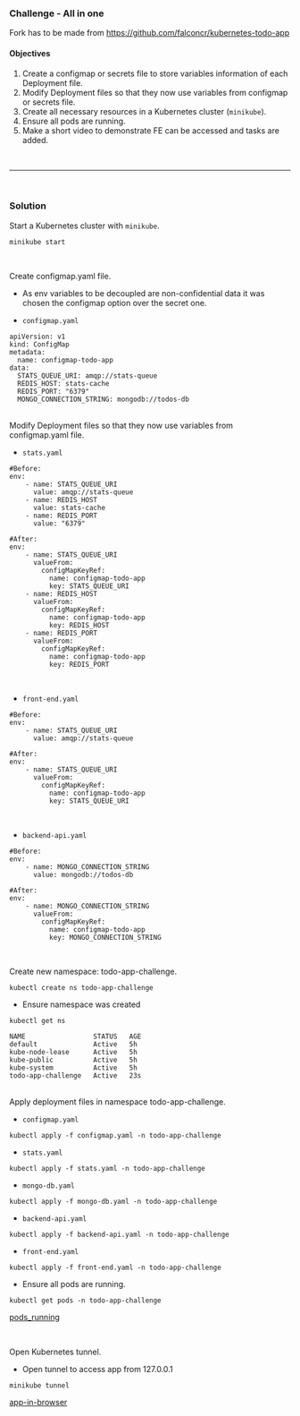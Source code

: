 ### **Challenge - All in one**
Fork has to be made from https://github.com/falconcr/kubernetes-todo-app

#### **Objectives**
1. Create a configmap or secrets file to store variables information of each Deployment file.
2. Modify Deployment files  so that they now use variables from configmap or secrets file.
3. Create all necessary resources in a Kubernetes cluster (`minikube`).
4. Ensure all pods are running.
5. Make a short video to demonstrate FE can be accessed and tasks are added.

<br>

---
<br>


### **Solution**

Start a Kubernetes cluster with `minikube`.
```
minikube start
```
<br>

Create configmap.yaml file.
- As env variables to be decoupled are non-confidential data it was chosen the configmap option over the secret one.

- `configmap.yaml`

```
apiVersion: v1
kind: ConfigMap
metadata:
  name: configmap-todo-app
data:
  STATS_QUEUE_URI: amqp://stats-queue
  REDIS_HOST: stats-cache
  REDIS_PORT: "6379"
  MONGO_CONNECTION_STRING: mongodb://todos-db
```
<br>
Modify Deployment files  so that they now use variables from configmap.yaml file.

- `stats.yaml`

```
#Before:
env:
    - name: STATS_QUEUE_URI
      value: amqp://stats-queue
    - name: REDIS_HOST
      value: stats-cache
    - name: REDIS_PORT
      value: "6379"

#After:
env:
    - name: STATS_QUEUE_URI
      valueFrom:
        configMapKeyRef:
          name: configmap-todo-app
          key: STATS_QUEUE_URI
    - name: REDIS_HOST
      valueFrom:
        configMapKeyRef:
          name: configmap-todo-app
          key: REDIS_HOST
    - name: REDIS_PORT
      valueFrom:
        configMapKeyRef:
          name: configmap-todo-app
          key: REDIS_PORT
```
<br>

- `front-end.yaml`
```
#Before:
env:
    - name: STATS_QUEUE_URI
      value: amqp://stats-queue

#After:
env:
    - name: STATS_QUEUE_URI
      valueFrom:
        configMapKeyRef:
          name: configmap-todo-app
          key: STATS_QUEUE_URI
```
<br>

- `backend-api.yaml`
```
#Before:
env:
    - name: MONGO_CONNECTION_STRING
      value: mongodb://todos-db

#After:
env:
    - name: MONGO_CONNECTION_STRING
      valueFrom:
        configMapKeyRef:
          name: configmap-todo-app
          key: MONGO_CONNECTION_STRING
```
<br>

Create new namespace: todo-app-challenge.
```
kubectl create ns todo-app-challenge
```
- Ensure namespace was created
```
kubectl get ns 
```
```
NAME                 STATUS   AGE
default              Active   5h
kube-node-lease      Active   5h
kube-public          Active   5h
kube-system          Active   5h
todo-app-challenge   Active   23s
```
<br>
Apply  deployment files in namespace todo-app-challenge.

- `configmap.yaml`
```
kubectl apply -f configmap.yaml -n todo-app-challenge
```
- `stats.yaml`
```
kubectl apply -f stats.yaml -n todo-app-challenge
```
- `mongo-db.yaml`
```
kubectl apply -f mongo-db.yaml -n todo-app-challenge
```
- `backend-api.yaml`
```
kubectl apply -f backend-api.yaml -n todo-app-challenge
```
- `front-end.yaml`
```
kubectl apply -f front-end.yaml -n todo-app-challenge
```
- Ensure all pods are running.
```
kubectl get pods -n todo-app-challenge
```
[pods_running](pods_running.png)

<br>

Open Kubernetes tunnel.
- Open tunnel to access app from 127.0.0.1
```
minikube tunnel
```
[app-in-browser](app-in-browser.png)